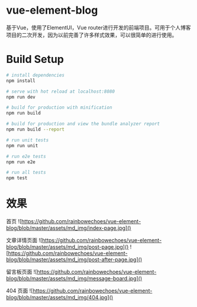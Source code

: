 # vue-element-blog
基于Vue，使用了ElementUI，Vue router进行开发的前端项目。可用于个人博客项目的二次开发，因为以前完善了许多样式效果，可以很简单的进行使用。

# Build Setup

``` bash
# install dependencies
npm install

# serve with hot reload at localhost:8080
npm run dev

# build for production with minification
npm run build

# build for production and view the bundle analyzer report
npm run build --report

# run unit tests
npm run unit

# run e2e tests
npm run e2e

# run all tests
npm test
```

# 效果
首页
![https://github.com/rainbowechoes/vue-element-blog/blob/master/assets/md_img/index-page.jpg]()

文章详情页面
![https://github.com/rainbowechoes/vue-element-blog/blob/master/assets/md_img/post-page.jpg]()
![https://github.com/rainbowechoes/vue-element-blog/blob/master/assets/md_img/post-after-page.jpg]()

留言板页面
![https://github.com/rainbowechoes/vue-element-blog/blob/master/assets/md_img/message-board.jpg]()

404 页面
![https://github.com/rainbowechoes/vue-element-blog/blob/master/assets/md_img/404.jpg]()
